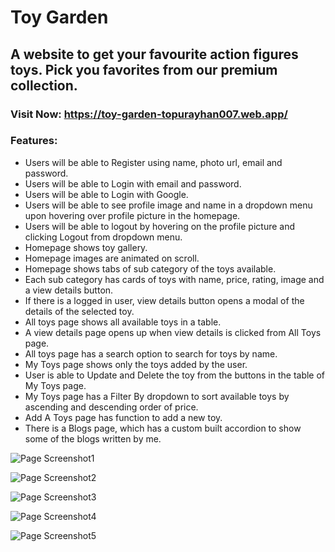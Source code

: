 # Toy Garden

## A website to get your favourite action figures toys. Pick you favorites from our premium collection.

### Visit Now: https://toy-garden-topurayhan007.web.app/

### Features:

- Users will be able to Register using name, photo url, email and password.
- Users will be able to Login with email and password.
- Users will be able to Login with Google.
- Users will be able to see profile image and name in a dropdown menu upon hovering over profile picture in the homepage.
- Users will be able to logout by hovering on the profile picture and clicking Logout from dropdown menu.
- Homepage shows toy gallery.
- Homepage images are animated on scroll.
- Homepage shows tabs of sub category of the toys available.
- Each sub category has cards of toys with name, price, rating, image and a view details button.
- If there is a logged in user, view details button opens a modal of the details of the selected toy.
- All toys page shows all available toys in a table.
- A view details page opens up when view details is clicked from All Toys page.
- All toys page has a search option to search for toys by name.
- My Toys page shows only the toys added by the user.
- User is able to Update and Delete the toy from the buttons in the table of My Toys page.
- My Toys page has a Filter By dropdown to sort available toys by ascending and descending order of price.
- Add A Toys page has function to add a new toy.
- There is a Blogs page, which has a custom built accordion to show some of the blogs written by me.

![Page Screenshot1](./public/screenshots/Chef-s-Den.png)

![Page Screenshot2](./public/screenshots/Chef-s-Den-1.png)

![Page Screenshot3](./public/screenshots/Chef-s-Den-2.png)

![Page Screenshot4](./public/screenshots/Chef-s-Den-3.png)

![Page Screenshot5](./public/screenshots/Chef-s-Den-4.png)
